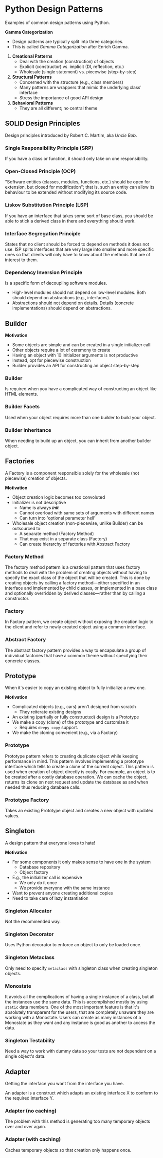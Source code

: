 # Python Design Patterns
Examples of common design patterns using Python.

**Gamma Categorization**
* Design patterns are typically split into three categories.
* This is called *Gamma Categorization* after Enrich Gamma.

1. **Creational Patterns**
    * Deal with the creation (construction) of objects
    * Explicit (constructor) vs. implicit (DI, reflection, etc.)
    * Wholesale (single statement) vs. piecewise (step-by-step)
2. **Structural Patterns**
    * Concerned with the structure (e.g., class members)
    * Many patterns are wrappers that mimic the underlying class' interface
    * Stress the importance of good API design
3. **Behavioral Patterns**
    * They are all different; no central theme

## SOLID Design Principles
Design principles introduced by Robert C. Martim, aka *Uncle Bob*.

### Single Responsibility Principle (SRP)
If you have a class or function, it should only take on one responsibility.

### Open-Closed Principle (OCP)
"Software entities (classes, modules, functions, etc.) should be open for extension, but closed for modification"; that is, such an entity can allow its behaviour to be extended without modifying its source code.

### Liskov Substitution Principle (LSP)
If you have an interface that takes some sort of base class, you should be able to stick a derived class in there and everything should work. 

### Interface Segregation Principle
States that no client should be forced to depend on methods it does not use. ISP splits interfaces that are very large into smaller and more specific ones so that clients will only have to know about the methods that are of interest to them.

### Dependency Inversion Principle
Is a specific form of decoupling software modules.
* High-level modules should not depend on low-level modules. Both should depend on abstractions (e.g., interfaces).
* Abstractions should not depend on details. Details (concrete implementations) should depend on abstractions.

## Builder
**Motivation**
* Some objects are simple and can be created in a single initializer call
* Other objects require a lot of ceremony to create
* Having an object with 10 initializer arguments is not productive
* Instead, opt for piecewise construction
* Builder provides an API for constructing an object step-by-step

### Builder
Is required when you have a complicated way of constructing an object like HTML elements.

### Builder Facets
Used when your object requires more than one builder to build your object.

### Builder Inheritance
When needing to build up an object, you can inherit from another builder object.

## Factories
A Factory is a component responsible solely for the wholesale (not piecewise) creation of objects.

**Motivation**
* Object creation logic becomes too convoluted
* Initializer is not descriptive
    * Name is always *__init__*
    * Cannot overload with same sets of arguments with different names
    * Can turn into 'optional parameter hell'
* Wholesale object creation (non-piecewise, unlike Builder) can be outsourced to
    * A separate method (Factory Method)
    * That may exist in a separate class (Factory)
    * Can create hierarchy of factories with Abstract Factory

### Factory Method
The factory method pattern is a creational pattern that uses factory methods to deal with the problem of creating objects without having to specify the exact class of the object that will be created. This is done by creating objects by calling a factory method—either specified in an interface and implemented by child classes, or implemented in a base class and optionally overridden by derived classes—rather than by calling a constructor.

### Factory
In Factory pattern, we create object without exposing the creation logic to the client and refer to newly created object using a common interface.

### Abstract Factory
The abstract factory pattern provides a way to encapsulate a group of individual factories that have a common theme without specifying their concrete classes.

## Prototype
When it's easier to copy an existing object to fully initialize a new one.

**Motivation**
* Complicated objects (e.g., cars) aren't designed from scratch
    * They reiterate existing designs
* An existing (partially or fully constructed) design is a Prototype
* We make a copy (clone) of the prototype and customize it
    * Requires `deepy copy` support.
* We make the cloning convenient (e.g., via a Factory)

### Prototype
Prototype pattern refers to creating duplicate object while keeping performance in mind. This pattern involves implementing a prototype interface which tells to create a clone of the current object. This pattern is used when creation of object directly is costly. For example, an object is to be created after a costly database operation. We can cache the object, returns its clone on next request and update the database as and when needed thus reducing database calls.

### Prototype Factory
Takes an existing Prototype object and creates a new object with updated values.

## Singleton
A design pattern that everyone loves to hate!

**Motivation**
* For some components it only makes sense to have one in the system
    * Database repository
    * Object factory
* E.g., the initializer call is expensive
    * We only do it once
    * We provide everyone with the same instance
* Want to prevent anyone creating additional copies
* Need to take care of lazy instantiation

### Singleton Allocator
Not the recommended way.

### Singleton Decorator
Uses Python decorator to enforce an object to only be loaded once.

### Singleton Metaclass
Only need to specify `metaclass` with singleton class when creating singleton objects.

### Monostate
It avoids all the complications of having a single instance of a class, but all the instances use the same data. This is accomplished mostly by using `static` data members. One of the most important feature is that it's absolutely transparent for the users, that are completely unaware they are working with a Monostate. Users can create as many instances of a Monostate as they want and any instance is good as another to access the data.

### Singleton Testability
Need a way to work with dummy data so your tests are not dependent on a single object's data.

## Adapter
Getting the interface you want from the interface you have.

An adapter is a construct which adapts an existing interface X to conform to the required interface Y.

### Adapter (no caching)
The problem with this method is generating too many temporary objects over and over again.

### Adapter (with caching)
Caches temporary objects so that creation only happens once.
